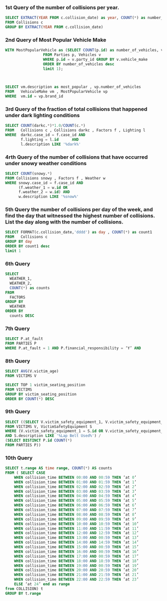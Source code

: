 ### 1st Query of the number of collisions per year.
```SQL
SELECT EXTRACT(YEAR FROM c.collision_date) as year, COUNT(*) as number_of_collisions
FROM Collisions c 
GROUP BY EXTRACT(YEAR FROM c.collision_date) 
```

### 2nd Query of Most Popular Vehicle Make
```SQL
WITH MostPopularVehicle as (SELECT COUNT(p.id) as number_of_vehicles, v.vehicle_make as brand_id
			     FROM Parties p, Vehicles v
			     WHERE p.id = v.party_id GROUP BY v.vehicle_make
			     ORDER BY number_of_vehicles desc
			     limit 1);
			     

			     
SELECT vm.description as most_popular , vp.number_of_vehicles 
FROM   VehiculeMake vm , MostPopularVehicle vp 
WHERE  vm.id = vp.brand_id
```

### 3rd Query of the fraction of total collisions that happened under dark lighting conditions
```SQL
SELECT COUNT(darkc.*)*1.0/COUNT(c.*)
FROM   Collisions c , Collisions darkc , Factors f , Lighting l
WHERE  darkc.case_id = f.case_id AND 
       f.lighting = l.id	  AND
       l.description LIKE '%dark%'
```

### 4rth Query of the number of collisions that have occurred under snowy weather conditions
```SQL
SELECT COUNT(snowy.*)
FROM Collisions snowy , Factors f , Weather w 
WHERE snowy.case_id = f.case_id AND
      (f.weather_1 = w.id OR
      f.weather_2 = w.id) AND
      w.description LIKE '%snow%' 
```

### 5th Query the number of collisions per day of the week, and find the day that witnessed the highest number of collisions. List the day along with the number of collisions.
```SQL
SELECT FORMAT(c.collision_date,'dddd') as day , COUNT(*) as count1 
FROM   Collisions c 
GROUP BY day
ORDER BY count1 desc
limit 1
```

### 6th Query
```SQL
SELECT
  WEATHER_1,
  WEATHER_2,
  COUNT(*) as counts
FROM
  FACTORS
GROUP BY
  WEATHER
ORDER BY
  counts DESC
```

### 7th Query
```SQL
SELECT P.at_fault 
FROM PARTIES P
WHERE P.at_fault = 1 AND P.financial_responsibility = ‘Y’ AND 
```

### 8th Query
```SQL
SELECT AVG(V.victim_age)
FROM VICTIMS V

SELECT TOP 1 victim_seating_position
FROM VICTIMS
GROUP BY victim_seating_position
ORDER BY COUNT(*) DESC
```

### 9th Query
```SQL
SELECT ((SELECT V.victim_safety_equipment_1, V.victim_safety_equipment_2 COUNT(*)
FROM VICTIMS V, VictimSafetyEquipment S
WHERE (V.victim_safety_equipment_1 = S.id OR V.victim_safety_equipment_2 = S.id)
AND S.description LIKE '%Lap Belt Used%') / 
(SELECT DISTINCT P.id COUNT(*)
FROM PARTIES P))
```

### 10th Query
```SQL
SELECT t.range AS time range, COUNT(*) AS counts
FROM ( SELECT CASE
	WHEN collision_time BETWEEN 00:00 AND 00:59 THEN ’at 0’
	WHEN collision_time BETWEEN 01:00 AND 01:59 THEN ’at 1’
	WHEN collision_time BETWEEN 02:00 AND 02:59 THEN ’at 2’
	WHEN collision_time BETWEEN 03:00 AND 03:59 THEN ’at 3’
	WHEN collision_time BETWEEN 04:00 AND 04:59 THEN ’at 4’
	WHEN collision_time BETWEEN 05:00 AND 05:59 THEN ’at 5’
	WHEN collision_time BETWEEN 06:00 AND 06:59 THEN ’at 6’
	WHEN collision_time BETWEEN 07:00 AND 07:59 THEN ’at 7’
	WHEN collision_time BETWEEN 08:00 AND 08:59 THEN ’at 8’
	WHEN collision_time BETWEEN 09:00 AND 09:59 THEN ’at 9’
	WHEN collision_time BETWEEN 10:00 AND 10:59 THEN ’at 10’
	WHEN collision_time BETWEEN 11:00 AND 11:59 THEN ’at 11’
	WHEN collision_time BETWEEN 12:00 AND 12:59 THEN ’at 12’
	WHEN collision_time BETWEEN 13:00 AND 00:59 THEN ’at 13’
	WHEN collision_time BETWEEN 14:00 AND 14:59 THEN ’at 14’
	WHEN collision_time BETWEEN 15:00 AND 00:59 THEN ’at 15’
	WHEN collision_time BETWEEN 16:00 AND 00:59 THEN ’at 16’
	WHEN collision_time BETWEEN 17:00 AND 00:59 THEN ’at 17’
	WHEN collision_time BETWEEN 18:00 AND 18:59 THEN ’at 18’
	WHEN collision_time BETWEEN 19:00 AND 00:59 THEN ’at 19’
	WHEN collision_time BETWEEN 20:00 AND 20:59 THEN ’at 20’
	WHEN collision_time BETWEEN 21:00 AND 21:59 THEN ’at 21’
	WHEN collision_time BETWEEN 22:00 AND 22:59 THEN ’at 23’
	ELSE ‘at 24’ end as range
from COLLISION) t
GROUP BY t.range
```
